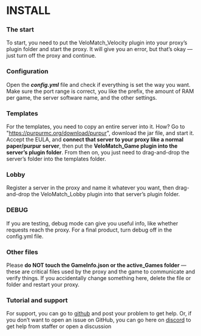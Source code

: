 # INSTALL

### The start  
To start, you need to put the VeloMatch_Velocity plugin into your proxy’s plugin folder and start the proxy. It will give you an error, but that’s okay — just turn off the proxy and continue.

### Configuration  
Open the ***config.yml*** file and check if everything is set the way you want. Make sure the port range is correct, you like the prefix, the amount of RAM per game, the server software name, and the other settings.

### Templates  
For the templates, you need to copy an entire server into it. How? Go to "https://purpurmc.org/download/purpur", download the jar file, and start it. Accept the EULA, and **connect that server to your proxy like a normal paper/purpur server**, then put the **VeloMatch_Game plugin into the server’s plugin folder**. From then on, you just need to drag-and-drop the server’s folder into the templates folder.

### Lobby  
Register a server in the proxy and name it whatever you want, then drag-and-drop the VeloMatch_Lobby plugin into that server’s plugin folder.

### DEBUG  
If you are testing, debug mode can give you useful info, like whether requests reach the proxy. For a final product, turn debug off in the config.yml file.

### Other files  
Please **do NOT touch the GameInfo.json or the active_Games folder** — these are critical files used by the proxy and the game to communicate and verify things. If you accidentally change something here, delete the file or folder and restart your proxy.

### Tutorial and support  
For support, you can go to [github](https://github.com/Yager400/VeloMatch/issues) and post your problem to get help. Or, if you don’t want to open an issue on GitHub, you can go here on [discord](https://yager400.github.io/velomatch-ds/) to get help from staffer or open a discussion

